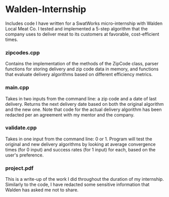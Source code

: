 # Walden-Internship

Includes code I have written for a SwatWorks micro-internship with Walden Local Meat Co. I tested and implemented a 5-step algorithm that the company uses to deliver meat to its customers at favorable, cost-efficient times.

### zipcodes.cpp

Contains the implementation of the methods of the ZipCode class, parser functions for storing delivery and zip code data in memory, and functions that evaluate delivery algorithms based on different efficiency metrics.

### main.cpp

Takes in two inputs from the command line: a zip code and a date of last delivery. Returns the next delivery date based on both the original algorithm and the new one. Note that code for the actual delivery algorithm has been redacted per an agreement with my mentor and the company.

### validate.cpp

Takes in one input from the command line: 0 or 1. Program will test the original and new delivery algorithms by looking at average convergence times (for 0 input) and success rates (for 1 input) for each, based on the user's preference.

### project.pdf

This is a write-up of the work I did throughout the duration of my internship. Similarly to the code, I have redacted some sensitive information that Walden has asked me not to share.
